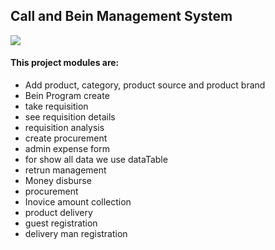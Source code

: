 ## Call and Bein Management System

<img src="https://www.edology.com/media/1725/download/blog-how-important-is-information-management%20(2).png?v=1">

#### This project modules are:

- Add product, category, product source and product brand
- Bein Program create
- take requisition
- see requisition details
- requisition analysis
- create procurement 
- admin expense form
- for show all data we use dataTable
- retrun management
- Money disburse
- procurement
- Inovice amount collection
- product delivery
- guest registration
- delivery man registration
